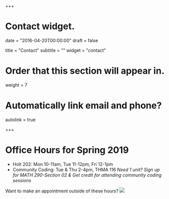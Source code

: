 +++
# Contact widget.

date = "2016-04-20T00:00:00"
draft = false

title = "Contact"
subtitle = ""
widget = "contact"

# Order that this section will appear in.
weight = 7

# Automatically link email and phone?
autolink = true

+++

# Office Hours for Spring 2019

* Holt 202: Mon 10-11am, Tue 11-12pm, Fri 12-1pm
* Community Coding: Tue & Thu 2-4pm, THMA 116
_Need 1 unit? Sign up for MATH 290-Section 02 & Get credit for attending community coding sessions_



Want to make an appointment outside of these hours? <a href="https://radonatello.youcanbook.me/" data-ycbm-modal="true"><img src="https://youcanbook.me/resources/pics/ycbm-button.png" style="border-style:none;"/></a> 
